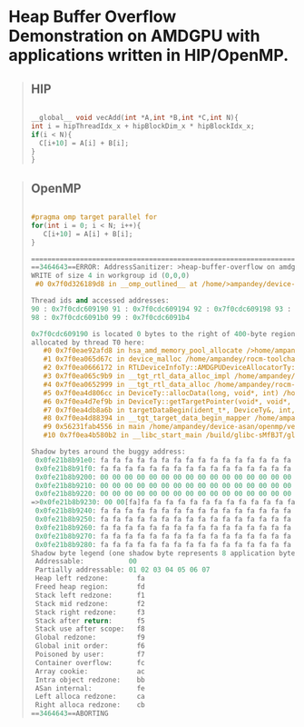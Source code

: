 **Heap Buffer Overflow** Demonstration on AMDGPU with applications written in HIP/OpenMP.
========================================================================================================================================

> ## **HIP** ##
>
> ```CPP
>
> __global__ void vecAdd(int *A,int *B,int *C,int N){
> int i = hipThreadIdx_x + hipBlockDim_x * hipBlockIdx_x;
> if(i < N){
>   C[i+10] = A[i] + B[i];
> }
> }
>
>```

>
> ## **OpenMP** ##
>
>
>```CPP
>
>#pragma omp target parallel for
>for(int i = 0; i < N; i++){
>    C[i+10] = A[i] + B[i];
>}
>
>=================================================================
>==3464643==ERROR: AddressSanitizer: >heap-buffer-overflow on amdgpu device 0 at pc 0x7f0d326189d8
>WRITE of size 4 in workgroup id (0,0,0)
>  #0 0x7f0d326189d8 in __omp_outlined__ at /home/>ampandey/device-asan/openmp/vecadd-HBO.cpp:31:8
>
>Thread ids and accessed addresses:
>90 : 0x7f0cdc609190 91 : 0x7f0cdc609194 92 : 0x7f0cdc609198 93 : 0x7f0cdc60919c 94 : 0x7f0cdc6091a0 95 : 0x7f0cdc6091a4 96 : 0x7f0cdc6091a8 97 : 0x7f0cdc6091ac
>98 : 0x7f0cdc6091b0 99 : 0x7f0cdc6091b4
>
>0x7f0cdc609190 is located 0 bytes to the right of 400-byte region [0x7f0cdc609000,0x7f0cdc609190)
>allocated by thread T0 here:
>    #0 0x7f0eae92afd8 in hsa_amd_memory_pool_allocate />home/ampandey/rocm-toolchain/staging/src-home/>llvm-project/compiler-rt/lib/asan/asan_interceptors.>cpp:622:3
>    #1 0x7f0ea065d67c in device_malloc /home/ampandey/rocm-toolchain/staging/src-home/llvm-project/openmp/libomptarget/plugins/amdgpu/src/rtl.cpp:3517:38
>    #2 0x7f0ea0666172 in RTLDeviceInfoTy::AMDGPUDeviceAllocatorTy::allocate(unsigned long, void*, TargetAllocTy) /home/ampandey/rocm-toolchain/staging/src-home/llvm-project/openmp/libomptarget/plugins/amdgpu/src/rtl.cpp:1087:41
>    #3 0x7f0ea065c9b9 in __tgt_rtl_data_alloc_impl /home/ampandey/rocm-toolchain/staging/src-home/llvm-project/openmp/libomptarget/plugins/amdgpu/src/rtl.cpp:3265:58
>    #4 0x7f0ea0652999 in __tgt_rtl_data_alloc /home/ampandey/rocm-toolchain/staging/src-home/llvm-project/openmp/libomptarget/plugins/amdgpu/src/trace.h:179:38
>    #5 0x7f0ea4d806cc in DeviceTy::allocData(long, void*, int) /home/ampandey/rocm-toolchain/staging/src-home/llvm-project/openmp/libomptarget/src/device.cpp:640:34
>    #6 0x7f0ea4d7ef9b in DeviceTy::getTargetPointer(void*, void*, long, void*, bool, bool, bool, bool, bool, bool, bool, AsyncInfoTy&) /home/ampandey/rocm-toolchain/staging/src-home/llvm-project/openmp/libomptarget/src/device.cpp:398:41
>    #7 0x7f0ea4db8a6b in targetDataBegin(ident_t*, DeviceTy&, int, void**, void**, long*, long*, void**, void**, AsyncInfoTy&, bool) /home/ampandey/rocm-toolchain/staging/src-home/llvm-project/openmp/libomptarget/src/omptarget.cpp:593:39
>    #8 0x7f0ea4d88394 in __tgt_target_data_begin_mapper /home/ampandey/rocm-toolchain/staging/src-home/llvm-project/openmp/libomptarget/src/interface.cpp:210:27
>    #9 0x56231fab4556 in main /home/ampandey/device-asan/openmp/vecadd-HBO.cpp:23:1
>    #10 0x7f0ea4b580b2 in __libc_start_main /build/glibc-sMfBJT/glibc-2.31/csu/../csu/libc-start.c:308:16
>
>Shadow bytes around the buggy address:
>  0x0fe21b8b91e0: fa fa fa fa fa fa fa fa fa fa fa fa fa fa fa fa
>  0x0fe21b8b91f0: fa fa fa fa fa fa fa fa fa fa fa fa fa fa fa fa
>  0x0fe21b8b9200: 00 00 00 00 00 00 00 00 00 00 00 00 00 00 00 00
>  0x0fe21b8b9210: 00 00 00 00 00 00 00 00 00 00 00 00 00 00 00 00
>  0x0fe21b8b9220: 00 00 00 00 00 00 00 00 00 00 00 00 00 00 00 00
>=>0x0fe21b8b9230: 00 00[fa]fa fa fa fa fa fa fa fa fa fa fa fa fa
>  0x0fe21b8b9240: fa fa fa fa fa fa fa fa fa fa fa fa fa fa fa fa
>  0x0fe21b8b9250: fa fa fa fa fa fa fa fa fa fa fa fa fa fa fa fa
>  0x0fe21b8b9260: fa fa fa fa fa fa fa fa fa fa fa fa fa fa fa fa
>  0x0fe21b8b9270: fa fa fa fa fa fa fa fa fa fa fa fa fa fa fa fa
>  0x0fe21b8b9280: fa fa fa fa fa fa fa fa fa fa fa fa fa fa fa fa
>Shadow byte legend (one shadow byte represents 8 application bytes):
>  Addressable:           00
>  Partially addressable: 01 02 03 04 05 06 07
>  Heap left redzone:       fa
>  Freed heap region:       fd
>  Stack left redzone:      f1
>  Stack mid redzone:       f2
>  Stack right redzone:     f3
>  Stack after return:      f5
>  Stack use after scope:   f8
>  Global redzone:          f9
>  Global init order:       f6
>  Poisoned by user:        f7
>  Container overflow:      fc
>  Array cookie:            ac
>  Intra object redzone:    bb
>  ASan internal:           fe
>  Left alloca redzone:     ca
>  Right alloca redzone:    cb
>==3464643==ABORTING
>
>
```
